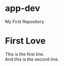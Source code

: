 # app-dev
My First Repository
<h1>First Love</h1>
<p>This is the first line.<br>
And this is the second line.</p>
